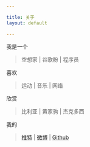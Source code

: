 ```yaml
---

title: 关于
layout: default

---
```

我是一个
>空想家 | 谷歌粉 | 程序员 

喜欢
>运动 | 音乐 | 网络 

欣赏
>比利亚 | 黄家驹 | 杰克多西 

我的
>[推特](https://twitter.com/allenyipp) | [微博](http://weibo.com/boring) | [Github](https://github.com/allenyip) 

